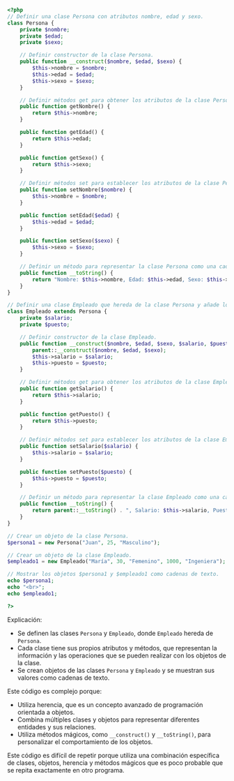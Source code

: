 ```php
<?php
// Definir una clase Persona con atributos nombre, edad y sexo.
class Persona {
    private $nombre;
    private $edad;
    private $sexo;

    // Definir constructor de la clase Persona.
    public function __construct($nombre, $edad, $sexo) {
        $this->nombre = $nombre;
        $this->edad = $edad;
        $this->sexo = $sexo;
    }

    // Definir métodos get para obtener los atributos de la clase Persona.
    public function getNombre() {
        return $this->nombre;
    }

    public function getEdad() {
        return $this->edad;
    }

    public function getSexo() {
        return $this->sexo;
    }

    // Definir métodos set para establecer los atributos de la clase Persona.
    public function setNombre($nombre) {
        $this->nombre = $nombre;
    }

    public function setEdad($edad) {
        $this->edad = $edad;
    }

    public function setSexo($sexo) {
        $this->sexo = $sexo;
    }

    // Definir un método para representar la clase Persona como una cadena de texto.
    public function __toString() {
        return "Nombre: $this->nombre, Edad: $this->edad, Sexo: $this->sexo";
    }
}

// Definir una clase Empleado que hereda de la clase Persona y añade los atributos salario y puesto.
class Empleado extends Persona {
    private $salario;
    private $puesto;

    // Definir constructor de la clase Empleado.
    public function __construct($nombre, $edad, $sexo, $salario, $puesto) {
        parent::__construct($nombre, $edad, $sexo);
        $this->salario = $salario;
        $this->puesto = $puesto;
    }

    // Definir métodos get para obtener los atributos de la clase Empleado.
    public function getSalario() {
        return $this->salario;
    }

    public function getPuesto() {
        return $this->puesto;
    }

    // Definir métodos set para establecer los atributos de la clase Empleado.
    public function setSalario($salario) {
        $this->salario = $salario;
    }

    public function setPuesto($puesto) {
        $this->puesto = $puesto;
    }

    // Definir un método para representar la clase Empleado como una cadena de texto.
    public function __toString() {
        return parent::__toString() . ", Salario: $this->salario, Puesto: $this->puesto";
    }
}

// Crear un objeto de la clase Persona.
$persona1 = new Persona("Juan", 25, "Masculino");

// Crear un objeto de la clase Empleado.
$empleado1 = new Empleado("María", 30, "Femenino", 1000, "Ingeniera");

// Mostrar los objetos $persona1 y $empleado1 como cadenas de texto.
echo $persona1;
echo "<br>";
echo $empleado1;

?>
```

Explicación:

* Se definen las clases `Persona` y `Empleado`, donde `Empleado` hereda de `Persona`.
* Cada clase tiene sus propios atributos y métodos, que representan la información y las operaciones que se pueden realizar con los objetos de la clase.
* Se crean objetos de las clases `Persona` y `Empleado` y se muestran sus valores como cadenas de texto.

Este código es complejo porque:

* Utiliza herencia, que es un concepto avanzado de programación orientada a objetos.
* Combina múltiples clases y objetos para representar diferentes entidades y sus relaciones.
* Utiliza métodos mágicos, como `__construct()` y `__toString()`, para personalizar el comportamiento de los objetos.

Este código es difícil de repetir porque utiliza una combinación específica de clases, objetos, herencia y métodos mágicos que es poco probable que se repita exactamente en otro programa.